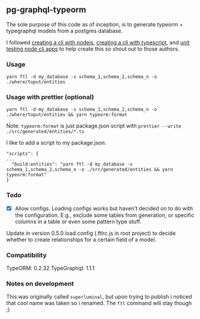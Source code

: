 ## pg-graphql-typeorm 

The sole purpose of this code as of inception, is to generate typeorm + typegraphql models from a postgres database.

I followed [creating a cli with nodejs](https://itnext.io/how-to-create-your-own-typescript-cli-with-node-js-1faf7095ef89), [creating a cli with typescript](https://medium.com/rubber-ducking/creating-a-cli-with-typescript-1c5112ae101f), and [unit testing node cli apps](https://medium.com/@altshort/unit-testing-node-cli-apps-with-jest-2cd4adc599fb) to help create this so shout out to those authors. 


### Usage

```
yarn ftl -d my_database -s schema_1,schema_2,schema_n -o ./where/toput/entities
```

### Usage with prettier (optional)

```
yarn ftl -d my_database -s schema_1,schema_2,schema_n -o ./where/toput/entities && yarn typeorm:format
```

Note: `typeorm:format` is just package.json script with `prettier --write ./src/generated/entities/*.ts`

I like to add a script to my package.json:

```
"scripts": {
...
  "build:entities": "yarn ftl -d my_database -s schema_1,schema_2,schema_n -o ./src/generated/entities && yarn typeorm:format"
}
```

### Todo

- [x] Allow configs. Loading configs works but haven't decided on to do with the configuration. E.g., exclude some tables from generation, or specific columns in a table or even some pattern type stuff.

Update in version 0.5.0 load config (.ftlrc.js in root project) to decide whether to create relationships for a certain field of a model.


### Compatibility

TypeORM: 0.2.32
TypeGraphql: 1.1.1

### Notes on development

This was originally called `superluminal`, but upon trying to publish i noticed that cool name was taken so i renamed. The `ftl` command will stay though ;)